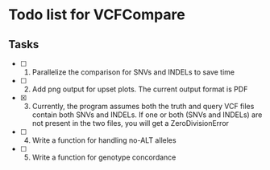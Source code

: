 Todo list for VCFCompare
====

## Tasks

- [ ] 1. Parallelize the comparison for SNVs and INDELs to save time
- [ ] 2. Add png output for upset plots. The current output format is PDF
- [x] 3. Currently, the program assumes both the truth and query VCF files contain both SNVs and INDELs. If one or both (SNVs and INDELs) are not present in the two files, you will get a ZeroDivisionError
- [ ] 4. Write a function for handling no-ALT alleles
- [ ] 5. Write a function for genotype concordance
